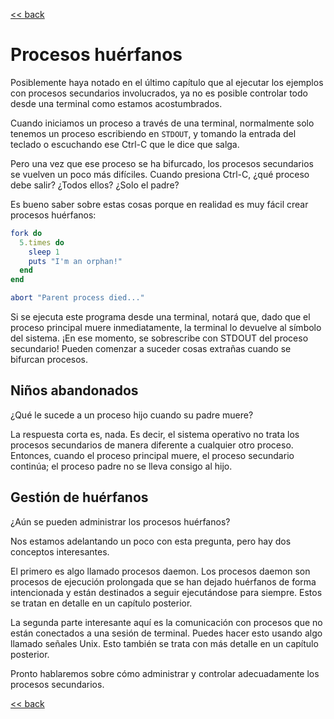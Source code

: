 [<< back](README.md)

# Procesos huérfanos

Posiblemente haya notado en el último capítulo que al ejecutar los ejemplos con procesos secundarios involucrados, ya no es posible controlar todo desde una terminal como estamos acostumbrados.

Cuando iniciamos un proceso a través de una terminal, normalmente solo tenemos un proceso escribiendo en `STDOUT`, y tomando la entrada del teclado o escuchando ese Ctrl-C que le dice que salga.

Pero una vez que ese proceso se ha bifurcado, los procesos secundarios se vuelven un poco más difíciles. Cuando presiona Ctrl-C, ¿qué proceso debe salir? ¿Todos ellos? ¿Solo el padre?

Es bueno saber sobre estas cosas porque en realidad es muy fácil crear procesos huérfanos:

```ruby
fork do
  5.times do
    sleep 1
    puts "I'm an orphan!"
  end
end

abort "Parent process died..."
```

Si se ejecuta este programa desde una terminal, notará que, dado que el proceso principal muere inmediatamente, la terminal lo devuelve al símbolo del sistema. ¡En ese momento, se sobrescribe con STDOUT del proceso secundario! Pueden comenzar a suceder cosas extrañas cuando se bifurcan procesos.

## Niños abandonados

¿Qué le sucede a un proceso hijo cuando su padre muere?

La respuesta corta es, nada. Es decir, el sistema operativo no trata los procesos secundarios de manera diferente a cualquier otro proceso. Entonces, cuando el proceso principal muere, el proceso secundario continúa; el proceso padre no se lleva consigo al hijo.

## Gestión de huérfanos

¿Aún se pueden administrar los procesos huérfanos?

Nos estamos adelantando un poco con esta pregunta, pero hay dos conceptos interesantes.

El primero es algo llamado procesos daemon. Los procesos daemon son procesos de ejecución prolongada que se han dejado huérfanos de forma intencionada y están destinados a seguir ejecutándose para siempre. Estos se tratan en detalle en un capítulo posterior.

La segunda parte interesante aquí es la comunicación con procesos que no están conectados a una sesión de terminal. Puedes hacer esto usando algo llamado señales Unix. Esto también se trata con más detalle en un capítulo posterior.

Pronto hablaremos sobre cómo administrar y controlar adecuadamente los procesos secundarios.

[<< back](README.md)
